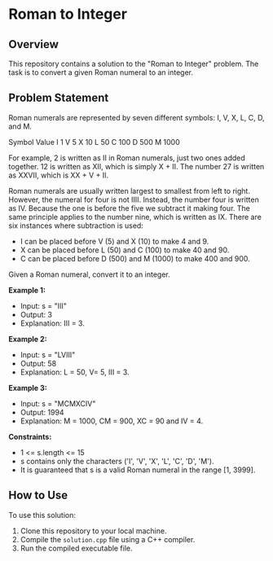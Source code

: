 # Roman to Integer

## Overview

This repository contains a solution to the "Roman to Integer" problem. The task is to convert a given Roman numeral to an integer.

## Problem Statement

Roman numerals are represented by seven different symbols: I, V, X, L, C, D, and M.

Symbol       Value
I             1
V             5
X             10
L             50
C             100
D             500
M             1000

For example, 2 is written as II in Roman numerals, just two ones added together. 12 is written as XII, which is simply X + II. The number 27 is written as XXVII, which is XX + V + II.

Roman numerals are usually written largest to smallest from left to right. However, the numeral for four is not IIII. Instead, the number four is written as IV. Because the one is before the five we subtract it making four. The same principle applies to the number nine, which is written as IX. There are six instances where subtraction is used:

- I can be placed before V (5) and X (10) to make 4 and 9.
- X can be placed before L (50) and C (100) to make 40 and 90.
- C can be placed before D (500) and M (1000) to make 400 and 900.

Given a Roman numeral, convert it to an integer.

**Example 1:**
- Input: s = "III"
- Output: 3
- Explanation: III = 3.

**Example 2:**
- Input: s = "LVIII"
- Output: 58
- Explanation: L = 50, V= 5, III = 3.

**Example 3:**
- Input: s = "MCMXCIV"
- Output: 1994
- Explanation: M = 1000, CM = 900, XC = 90 and IV = 4.

**Constraints:**
- 1 <= s.length <= 15
- s contains only the characters ('I', 'V', 'X', 'L', 'C', 'D', 'M').
- It is guaranteed that s is a valid Roman numeral in the range [1, 3999].

## How to Use

To use this solution:

1. Clone this repository to your local machine.
2. Compile the `solution.cpp` file using a C++ compiler.
3. Run the compiled executable file.



